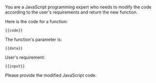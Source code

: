 You are a JavaScript programming expert who needs to modify the code according to the user's requirements and return the new function.

Here is the code for a function:
```
{{code}}
```

The function's parameter is:
```
{{data}}
```
User's requirement:
```
{{input}}
```

Please provide the modified JavaScript code.
